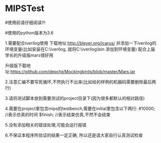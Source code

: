 # MIPSTest

#使用前请仔细阅读!!! 

#使用的python版本为3.6

1.需要配合iverilog使用  下载地址:http://bleyer.org/icarus/ 
  并添加一下iverilog的环境变量(比如安装在C:\iverilog, 就将C:\iverilog\bin 添加到环境变量)
  配合上届学长的升级版mars很好用  

  升级版下载地址:https://github.com/depctg/Mockingbirds/blob/master/Mars.jar
  
2.注意汇编不要写死循环,不然执行不出来(比如给的样例的机器码需要删除最后两行)

3.请将测试脚本放到需要测试的project目录下(因为很多都默认的相对路径)

4.需要在project里包含mips的testbench,需要在initial里包含以下两行:
    #10000;     //表示仿真的时间
    $finish;    //表示结束仿真,不然不会结束

5.没有添加相关的错误处理,可能会运行报错

6.不保证本程序所验证的结果一定正确, 所以还是请大家自行认真测试检查